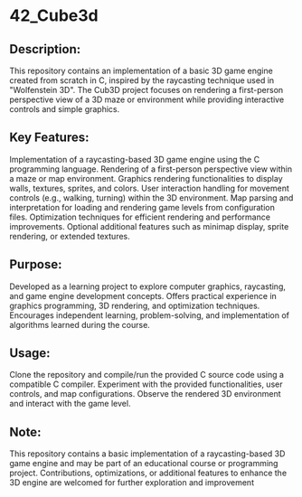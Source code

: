 # 42_Cube3d
## Description:

This repository contains an implementation of a basic 3D game engine created from scratch in C, inspired by the raycasting technique used in "Wolfenstein 3D". The Cub3D project focuses on rendering a first-person perspective view of a 3D maze or environment while providing interactive controls and simple graphics.

## Key Features:

Implementation of a raycasting-based 3D game engine using the C programming language.
Rendering of a first-person perspective view within a maze or map environment.
Graphics rendering functionalities to display walls, textures, sprites, and colors.
User interaction handling for movement controls (e.g., walking, turning) within the 3D environment.
Map parsing and interpretation for loading and rendering game levels from configuration files.
Optimization techniques for efficient rendering and performance improvements.
Optional additional features such as minimap display, sprite rendering, or extended textures.
## Purpose:

Developed as a learning project to explore computer graphics, raycasting, and game engine development concepts.
Offers practical experience in graphics programming, 3D rendering, and optimization techniques.
Encourages independent learning, problem-solving, and implementation of algorithms learned during the course.
## Usage:

Clone the repository and compile/run the provided C source code using a compatible C compiler.
Experiment with the provided functionalities, user controls, and map configurations.
Observe the rendered 3D environment and interact with the game level.
## Note:

This repository contains a basic implementation of a raycasting-based 3D game engine and may be part of an educational course or programming project.
Contributions, optimizations, or additional features to enhance the 3D engine are welcomed for further exploration and improvement

